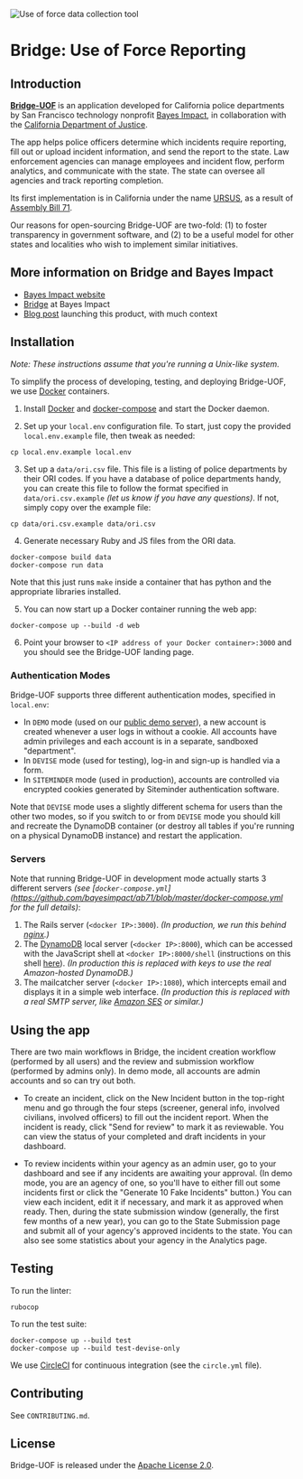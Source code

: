 ![Use of force data collection tool](https://raw.githubusercontent.com/bayesimpact/bridge-uof/master/app/assets/images/bayes_bridge_title_1600px.png)

# Bridge: Use of Force Reporting

## Introduction

**[Bridge-UOF](https://demo-bridge-uof.bayesimpact.org)** is an application developed for California police departments by San Francisco technology nonprofit [Bayes Impact](http://www.bayesimpact.org/), in collaboration with the [California Department of Justice](https://oag.ca.gov/).

The app helps police officers determine which incidents require reporting, fill out or upload incident information, and send the report to the state. Law enforcement agencies can manage employees and incident flow, perform analytics, and communicate with the state. The state can oversee all agencies and track reporting completion.

Its first implementation is in California under the name [URSUS](http://ursusdemo.doj.ca.gov/), as a result of [Assembly Bill 71](https://leginfo.legislature.ca.gov/faces/billTextClient.xhtml?bill_id=201520160AB71).

Our reasons for open-sourcing Bridge-UOF are two-fold: (1) to foster transparency in government software, and (2) to be a useful model for other states and localities who wish to implement similar initiatives.

## More information on Bridge and Bayes Impact

* [Bayes Impact website](http://www.bayesimpact.org)
* [Bridge](http://www.bayesimpact.org/focus/justice) at Bayes Impact
* [Blog post](http://www.bayesimpact.org/stories/?name=bridge-uof-launch) launching this product, with much context

## Installation

_Note: These instructions assume that you're running a Unix-like system._

To simplify the process of developing, testing, and deploying Bridge-UOF, we use [Docker](https://docs.docker.com/engine/installation/) containers.

1. Install [Docker](https://docs.docker.com/engine/installation/) and [docker-compose](https://docs.docker.com/compose/install/) and start the Docker daemon.

2. Set up your `local.env` configuration file. To start, just copy the provided `local.env.example` file, then tweak as needed:
  ```
  cp local.env.example local.env
  ```

3. Set up a `data/ori.csv` file. This file is a listing of police departments by their ORI codes. If you have a database of police departments handy, you can create this file to follow the format specified in `data/ori.csv.example` _(let us know if you have any questions)_. If not, simply copy over the example file:
  ```
  cp data/ori.csv.example data/ori.csv
  ```

4. Generate necessary Ruby and JS files from the ORI data.
  ```
  docker-compose build data
  docker-compose run data
  ```
  Note that this just runs `make` inside a container that has python and the appropriate libraries installed.

5. You can now start up a Docker container running the web app:
  ```
  docker-compose up --build -d web
  ```

6. Point your browser to `<IP address of your Docker container>:3000` and you should see the Bridge-UOF landing page.

### Authentication Modes

Bridge-UOF supports three different authentication modes, specified in `local.env`:

* In `DEMO` mode (used on our [public demo server](https://demo-Bridge.bayesimpact.org)), a new account is created whenever a user logs in without a cookie. All accounts have admin privileges and each account is in a separate, sandboxed "department".
* In `DEVISE` mode (used for testing), log-in and sign-up is handled via a form.
* In `SITEMINDER` mode (used in production), accounts are controlled via encrypted cookies generated by Siteminder authentication software.

Note that `DEVISE` mode uses a slightly different schema for users than the other two modes, so if you switch to or from `DEVISE` mode you should kill and recreate the DynamoDB container (or destroy all tables if you're running on a physical DynamoDB instance) and restart the application.

### Servers

Note that running Bridge-UOF in development mode actually starts 3 different servers _(see [`docker-compose.yml`](https://github.com/bayesimpact/ab71/blob/master/docker-compose.yml for the full details)_:

1. The Rails server (`<docker IP>:3000`). _(In production, we run this behind [nginx](https://www.nginx.com/).)_
2. The [DynamoDB](https://aws.amazon.com/dynamodb/) local server (`<docker IP>:8000`), which can be accessed with the JavaScript shell at `<docker IP>:8000/shell` (instructions on this shell [here](http://docs.aws.amazon.com/amazondynamodb/latest/gettingstartedguide/GettingStarted.JsShell.html)). _(In production this is replaced with keys to use the real Amazon-hosted DynamoDB.)_
3. The mailcatcher server (`<docker IP>:1080`), which intercepts email and displays it in a simple web interface. _(In production this is replaced with a real SMTP server, like [Amazon SES](https://aws.amazon.com/ses/) or similar.)_

## Using the app

There are two main workflows in Bridge, the incident creation workflow (performed by all users) and the review and submission workflow (performed by admins only). In demo mode, all accounts are admin accounts and so can try out both.

- To create an incident, click on the New Incident button in the top-right menu and go through the four steps (screener, general info, involved civilians, involved officers) to fill out the incident report. When the incident is ready, click "Send for review" to mark it as reviewable. You can view the status of your completed and draft incidents in your dashboard.

- To review incidents within your agency as an admin user, go to your dashboard and see if any incidents are awaiting your approval. (In demo mode, you are an agency of one, so you'll have to either fill out some incidents first or click the "Generate 10 Fake Incidents" button.) You can view each incident, edit it if necessary, and mark it as approved when ready. Then, during the state submission window (generally, the first few months of a new year), you can go to the State Submission page and submit all of your agency's approved incidents to the state. You can also see some statistics about your agency in the Analytics page.

## Testing

To run the linter:
```
rubocop
```

To run the test suite:
```
docker-compose up --build test
docker-compose up --build test-devise-only
```

We use [CircleCI](https://circleci.com/) for continuous integration (see the `circle.yml` file).

## Contributing

See `CONTRIBUTING.md`.

## License

Bridge-UOF is released under the [Apache License 2.0](https://opensource.org/licenses/Apache-2.0).
